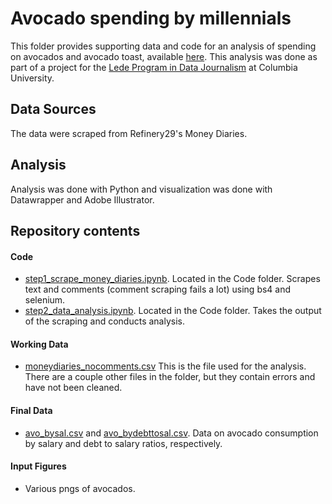 # Avocado spending by millennials

This folder provides supporting data and code for an analysis of spending on avocados and avocado toast, available [here](https://danielle-li.github.io/money-diaries/).  This analysis was done as part of a project for the [Lede Program in Data Journalism](https://ledeprogram.com/) at Columbia University.  

## Data Sources

The data were scraped from Refinery29's Money Diaries.  

## Analysis

Analysis was done with Python and visualization was done with Datawrapper and Adobe Illustrator.  

## Repository contents

#### Code
- [step1_scrape_money_diaries.ipynb](./Code/step1_scrape_money_diaries.ipynb).  Located in the Code folder.  Scrapes text and comments (comment scraping fails a lot) using bs4 and selenium.
- [step2_data_analysis.ipynb](./Code/step2_data_analysis.ipynb).  Located in the Code folder.  Takes the output of the scraping and conducts analysis.  

#### Working Data
- [moneydiaries_nocomments.csv](./InputData/moneydiaries_nocomments.csv) This is the file used for the analysis.  There are a couple other files in the folder, but they contain errors and have not been cleaned.  

#### Final Data
- [avo_bysal.csv](./FinalData/avo_bysal.csv) and [avo_bydebttosal.csv](./FinalData/df_chart_norating_clean.csv). Data on avocado consumption by salary and debt to salary ratios, respectively.  

#### Input Figures 
- Various pngs of avocados.  






